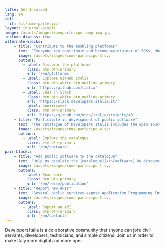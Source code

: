 ```yaml
---
title: Get Involved
lang: en
ref:
  it: /it/come-partecipo
layout: internal-simple
image: /assets/images/comepartecipo-temp-img.jpg
include-discuss: true
alternate-blocks:
    - title: "Contribute to the enabling platforms"
      text: "Everyone can contribute and become maintainer of SDKs, documentation, code examples. Did you develop new integrations, libraries and connectors for languages or technologies that are not yet in the community? Contact us in order to bring them to Developers Italia. Do you want to talk to other developers and improve the existing resources? Contact them on GitHub or Slack."
      image: /assets/images/come-partecipo-3.svg
      buttons:
        - label: Discover the platforms
          class: btn btn-primary
          url: '/en/platforms'
        - label: Explore GitHub Italia
          class: btn btn-white btn-outline-primary
          url: 'https://github.com/italia'
        - label: Chat on Slack
          class: btn btn-white btn-outline-primary
          url: 'https://slack.developers.italia.it/'
        - label: Contribute!
          class: btn btn-primary
          url: 'https://github.com/orgs/italia/projects/49'
    - title: "Participate in development of public software"
      text: "The catalogue of Developers Italia includes the open source software used or released by the Public Administration. Everyone can contribute: find bugs and security issues, or propose improvements and new features. Public digital services can now benefit from your contribution too."
      image: /assets/images/come-partecipo-4.svg
      buttons:
        - label: Explore the catalogue
          class: btn btn-primary
          url: '/en/software'
pair-blocks:
    - title: "Add public software to the catalogue"
      text: "Help us populate the [catalogue](/en/software) by discovering software released as open source by the Public Administration, or third-party open source software targeted at the public sector: by helping the maintainers to add a `publiccode.yml` to their repositories you will let the Developer Italia crawler discover them."
      image: /assets/images/come-partecipo-1.svg
      buttons:
        - label: Read more
          class: btn btn-primary
          url: '/en/reuse/publication'
    - title: "Report new APIs"
      text: "Several public services expose Application Programming Interfaces. The [API catalogue](/en/api) of Developers Italia is aimed at listing all of them in favour of developers who are interested in creating new integrated services. If you know APIs that are not listed yet, or you're creating a new one, tell us!"
      image: /assets/images/come-partecipo-2.svg
      buttons:
        - label: Report an API
          class: btn btn-primary
          url: '/en/contacts'
---
```


Developers Italia is a collaborative community that anyone can join: civil servants, developers, technicians, and simple citizens. Join us in order to make Italy more digital and more open.
